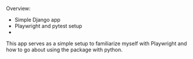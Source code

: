 Overview:
- Simple Django app
- Playwright and pytest setup
- 
This app serves as a simple setup to familiarize myself with Playwright and how to go about using the package with python.

